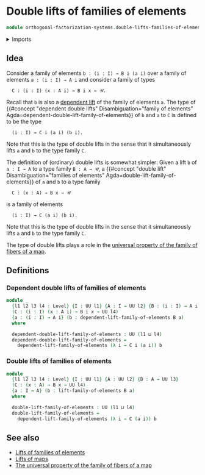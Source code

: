 # Double lifts of families of elements

```agda
module orthogonal-factorization-systems.double-lifts-families-of-elements where
```

<details><summary>Imports</summary>

```agda
open import foundation.universe-levels

open import orthogonal-factorization-systems.lifts-families-of-elements
```

</details>

## Idea

Consider a family of elements `b : (i : I) → B i (a i)` over a family of
elements `a : (i : I) → A i` and consider a family of types

```text
  C : (i : I) (x : A i) → B i x → 𝒰.
```

Recall that `b` is also a
[dependent lift](orthogonal-factorization-systems.lifts-families-of-elements.md)
of the family of elements `a`. The type of
{{#concept "dependent double lifts" Disambiguation="family of elements" Agda=dependent-double-lift-family-of-elements}}
of `b` and `a` to `C` is defined to be the type

```text
  (i : I) → C i (a i) (b i).
```

Note that this is the type of double lifts in the sense that it simultaneously
lifts `a` and `b` to the type family `C`.

The definition of (ordinary) double lifts is somewhat simpler: Given a lift `b`
of `a : I → A` to a type family `B : A → 𝒰`, a
{{#concept "double lift" Disambiguation="families of elements" Agda=double-lift-family-of-elements}}
of `a` and `b` to a type family

```text
  C : (x : A) → B x → 𝒰
```

is a family of elements

```text
  (i : I) → C (a i) (b i).
```

Note that this is the type of double lifts in the sense that it simultaneously
lifts `a` and `b` to the type family `C`.

The type of double lifts plays a role in the
[universal property of the family of fibers of a map](foundation.universal-property-family-of-fibers-of-maps.md).

## Definitions

### Dependent double lifts of families of elements

```agda
module _
  {l1 l2 l3 l4 : Level} {I : UU l1} {A : I → UU l2} {B : (i : I) → A i → UU l3}
  (C : (i : I) (x : A i) → B i x → UU l4)
  {a : (i : I) → A i} (b : dependent-lift-family-of-elements B a)
  where

  dependent-double-lift-family-of-elements : UU (l1 ⊔ l4)
  dependent-double-lift-family-of-elements =
    dependent-lift-family-of-elements (λ i → C i (a i)) b
```

### Double lifts of families of elements

```agda
module _
  {l1 l2 l3 l4 : Level} {I : UU l1} {A : UU l2} {B : A → UU l3}
  (C : (x : A) → B x → UU l4)
  {a : I → A} (b : lift-family-of-elements B a)
  where

  double-lift-family-of-elements : UU (l1 ⊔ l4)
  double-lift-family-of-elements =
    dependent-lift-family-of-elements (λ i → C (a i)) b
```

## See also

- [Lifts of families of elements](orthogonal-factorization-systems.lifts-families-of-elements.md)
- [Lifts of maps](orthogonal-factorization-systems.lifts-maps.md)
- [The universal property of the family of fibers of a map](foundation.universal-property-family-of-fibers-of-maps.md)
